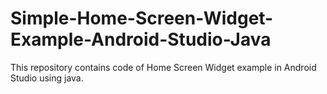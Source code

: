 # Simple-Home-Screen-Widget-Example-Android-Studio-Java
This repository contains code of Home Screen Widget example in Android Studio using java.
